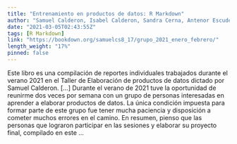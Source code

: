 ```yaml
---
title: "Entrenamiento en productos de datos: R Markdown"
author: "Samuel Calderon, Isabel Calderon, Sandra Cerna, Antenor Escudero, Christian Reyes"
date: "2021-03-05T02:43:55Z"
tags: [R Markdown]
link: "https://bookdown.org/samuelcs8_17/grupo_2021_enero_febrero/"
length_weight: "17%"
pinned: false
---
```


Este libro es una compilación de reportes individuales trabajados durante el verano 2021 en el Taller de Elaboración de productos de datos dictado por Samuel Calderon. [...] Durante el verano de 2021 tuve la oportunidad de reunirme dos veces por semana con un grupo de personas interesadas en aprender a elaborar productos de datos. La única condición impuesta para formar parte de este grupo fue tener mucha paciencia y disposición a cometer muchos errores en el camino. En resumen, pienso que las personas que lograron participar en las sesiones y elaborar su proyecto final, compilado en este ...
